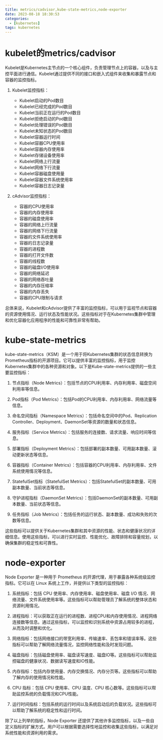 ```yaml
---
title: metrics/cadvisor,kube-state-metrics,node-exporter
date: 2023-08-18 18:30:53
categories:
  - [kubernetes]
tags: kubernetes
---
```

# kubelet的metrics/cadvisor
Kubelet是Kubernetes主节点的一个核心组件，负责管理节点上的容器，以及与主控平面进行通信。Kubelet通过提供不同的接口和嵌入式组件来收集和暴露节点和容器的监控指标。

1. Kubelet监控指标：
   - Kubelet启动的Pod数目
   - Kubelet已经完成的Pod数目
   - Kubelet当前正在运行的Pod数目
   - Kubelet拒绝启动的Pod数目
   - Kubelet处理错误的Pod数目
   - Kubelet未知状态的Pod数目
   - Kubelet容器运行时间
   - Kubelet容器CPU使用率
   - Kubelet容器内存使用率
   - Kubelet存储设备使用率
   - Kubelet网络上行流量
   - Kubelet网络下行流量
   - Kubelet容器磁盘使用量
   - Kubelet容器文件系统使用率
   - Kubelet容器日志记录量

2. cAdvisor监控指标：
   - 容器的CPU使用率
   - 容器的内存使用率
   - 容器的磁盘使用率
   - 容器的网络上行流量
   - 容器的网络下行流量
   - 容器的文件系统使用率
   - 容器的日志记录量
   - 容器的进程数
   - 容器的打开文件数
   - 容器的线程数
   - 容器的磁盘I/O使用率
   - 容器的网络延迟
   - 容器的网络吞吐量
   - 容器的内存压缩率
   - 容器的内存丢失
   - 容器的CPU限制与请求

总体来说，Kubelet和cAdvisor提供了丰富的监控指标，可以用于监视节点和容器的资源使用情况、运行状态及性能状况。这些指标对于在Kubernetes集群中管理和优化容器化应用程序的性能和可靠性非常有帮助。
# kube-state-metrics
kube-state-metrics（KSM）是一个用于将Kubernetes集群的状态信息转换为Prometheus指标的开源项目。它可以提供丰富的监控指标，用于监控Kubernetes集群中的各种资源和对象。以下是Kube-state-metrics提供的一些主要监控指标：

1. 节点指标（Node Metrics）：包括节点的CPU利用率、内存利用率、磁盘空间利用率等信息。

2. Pod指标（Pod Metrics）：包括Pod的CPU利用率、内存利用率、网络流量等信息。

3. 命名空间指标（Namespace Metrics）：包括命名空间中的Pod、Replication Controller、Deployment、DaemonSet等资源的数量和状态信息。

4. 服务指标（Service Metrics）：包括服务的连接数、请求流量、响应时间等信息。

5. 部署指标（Deployment Metrics）：包括部署的副本数量、可用副本数量、滚动更新状态等信息。

6. 容器指标（Container Metrics）：包括容器的CPU利用率、内存利用率、文件系统使用情况等信息。

7. StatefulSet指标（StatefulSet Metrics）：包括StatefulSet的副本数量、可用副本数量、当前状态等信息。

8. 守护进程指标（DaemonSet Metrics）：包括DaemonSet的副本数量、可用副本数量、当前状态等信息。

9. 任务指标（Job Metrics）：包括任务的运行状态、副本数量、成功和失败的次数等信息。

这些指标可以提供关于Kubernetes集群和其中资源的性能、状态和健康状况的详细信息。使用这些指标，可以进行实时监控、性能优化、故障排除和容量规划，以确保集群的稳定性和可靠性。
# node-exporter
Node Exporter 是一种用于 Prometheus 的开源代理，用于暴露各种系统级监控指标。它可以在 Linux 系统上工作，并提供以下类型的监控指标：

1. 系统指标：包括 CPU 使用率、内存使用率、磁盘使用率、磁盘 I/O 情况、网络流量、文件系统使用率等。这些指标可以帮助管理员了解系统的整体状态和资源利用情况。

2. 进程指标：可以获取正在运行的进程数、进程CPU和内存使用情况、进程网络连接数等信息。通过这些指标，可以监控和识别系统中资源占用较多的进程，从而及时调整和优化。

3. 网络指标：包括网络接口的带宽利用率、传输速率、丢包率和错误率等。这些指标可以帮助了解网络流量情况，监控网络性能和及时发现问题。

4. 磁盘指标：包括磁盘使用率、磁盘读写速度、磁盘IO等。这些指标可以帮助监控磁盘的健康状况、数据读写速度和IO性能。

5. 内存指标：包括内存使用量、内存交换情况、内存分页等。这些指标可以帮助了解内存的使用情况和性能。

6. CPU 指标：包括 CPU 使用率、CPU 温度、CPU 核心数等。这些指标可以帮助监控系统的负载情况和CPU性能。

7. 运行时间指标：包括系统的运行时间以及系统启动后的负载状况。这些指标可以帮助了解系统的稳定性和运行时间。

除了以上列举的指标，Node Exporter 还提供了其他许多监控指标，以及一些自定义指标的扩展方式。用户可以根据需要选择性地监控和收集这些指标，以满足对系统性能和资源利用的需求。